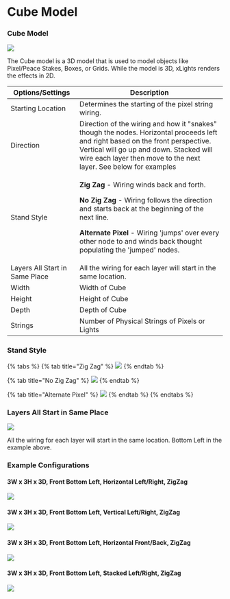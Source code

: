 # Cube Model

### Cube Model

![](<../../../.gitbook/assets/image (767).png>)

The Cube model is a 3D model that is used to model objects like Pixel/Peace Stakes, Boxes, or Grids. While the model is 3D, xLights renders the effects in 2D. &#x20;



| Options/Settings                | Description                                                                                                                                                                                                                                                                                                               |
| ------------------------------- | ------------------------------------------------------------------------------------------------------------------------------------------------------------------------------------------------------------------------------------------------------------------------------------------------------------------------- |
| Starting Location               | Determines the starting of the pixel string wiring.                                                                                                                                                                                                                                                                       |
| Direction                       | Direction of the wiring and how it "snakes" though the nodes. Horizontal proceeds left and right based on the front perspective. Vertical will go up and down. Stacked will wire each layer then move to the next layer. See below for examples                                                                           |
| Stand Style                     | <p><strong>Zig Zag</strong> - Wiring winds back and forth.</p><p><strong>No Zig Zag</strong> - Wiring follows the direction and starts back at the beginning of the next line.</p><p><strong>Alternate Pixel</strong> - Wiring 'jumps' over every other node to and winds back thought populating the 'jumped' nodes.</p> |
| Layers All Start in Same Place  | All the wiring for each layer will start in the same location.                                                                                                                                                                                                                                                            |
| Width                           | Width of Cube                                                                                                                                                                                                                                                                                                             |
| Height                          | Height of Cube                                                                                                                                                                                                                                                                                                            |
| Depth                           | Depth of Cube                                                                                                                                                                                                                                                                                                             |
| Strings                         | Number of Physical Strings of Pixels or Lights                                                                                                                                                                                                                                                                            |

### Stand Style

{% tabs %}
{% tab title="Zig Zag" %}
![](<../../../.gitbook/assets/image (2).png>)
{% endtab %}

{% tab title="No Zig Zag" %}
![](<../../../.gitbook/assets/image (4).png>)
{% endtab %}

{% tab title="Alternate Pixel" %}
![](<../../../.gitbook/assets/image (9).png>)
{% endtab %}
{% endtabs %}

### Layers All Start in Same Place

![](<../../../.gitbook/assets/image (1).png>)

All the wiring for each layer will start in the same location. Bottom Left in the example above.

### Example Configurations

#### 3W x 3H x 3D, Front Bottom Left, Horizontal Left/Right, ZigZag

![](../../../.gitbook/assets/2022-08-01\_23h15\_41.png)

#### 3W x 3H x 3D, Front Bottom Left, Vertical Left/Right, ZigZag

&#x20;![](../../../.gitbook/assets/2022-08-01\_23h14\_26.png)

#### 3W x 3H x 3D, Front Bottom Left, Horizontal Front/Back, ZigZag

![](<../../../.gitbook/assets/image (6).png>)

#### 3W x 3H x 3D, Front Bottom Left, Stacked Left/Right, ZigZag

![](<../../../.gitbook/assets/image (5).png>)

